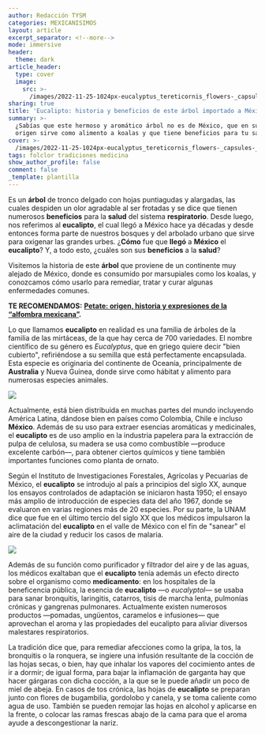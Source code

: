 ```yaml
---
author: Redacción TYSM
categories: MEXICANISIMOS
layout: article
excerpt_separator: <!--more-->
mode: immersive
header:
  theme: dark
article_header:
  type: cover
  image:
    src: >-
      /images/2022-11-25-1024px-eucalyptus_tereticornis_flowers-_capsules-_buds_and_foliage.jpeg
sharing: true
title: 'Eucalipto: historia y beneficios de este árbol importado a México'
summary: >-
  ¿Sabías que este hermoso y aromático árbol no es de México, que en su país de
  origen sirve como alimento a koalas y que tiene beneficios para tu salud?
cover: >-
  /images/2022-11-25-1024px-eucalyptus_tereticornis_flowers-_capsules-_buds_and_foliage.jpeg
tags: folclor tradiciones medicina
show_author_profile: false
comment: false
_template: plantilla
---
```







Es un **árbol** de tronco delgado con hojas puntiagudas y alargadas, las cuales despiden un olor agradable al ser frotadas y se dice que tienen numerosos **beneficios** para la **salud** del sistema **respiratorio**. Desde luego, nos referimos al **eucalipto**, el cual llegó a México hace ya décadas y desde entonces forma parte de nuestros bosques y del arbolado urbano que sirve para oxigenar las grandes urbes. ¿**Cómo** fue que **llegó** a **México** el **eucalipto**? Y, a todo esto, ¿cuáles son sus **beneficios** a la **salud**?

Visitemos la historia de este **árbol** que proviene de un continente muy alejado de México, donde es consumido por marsupiales como los koalas, y conozcamos cómo usarlo para remediar, tratar y curar algunas enfermedades comunes.

**TE RECOMENDAMOS:** [**Petate: origen, historia y expresiones de la “alfombra mexicana”**](https://blog.tonoysumariachi.com/mexicanisimos/2022/06/28/petate-origen-historia-y-expresiones-de-la-alfombra-mexicana.html)**.**

Lo que llamamos **eucalipto** en realidad es una familia de árboles de la familia de las mirtáceas, de la que hay cerca de 700 variedades. El nombre científico de su género es _Eucalyptus_, que en griego quiere decir "bien cubierto", refiriéndose a su semilla que está perfectamente encapsulada. Esta especie es originaria del continente de Oceanía, principalmente de **Australia** y Nueva Guinea, donde sirve como hábitat y alimento para numerosas especies animales.

![](https://upload.wikimedia.org/wikipedia/commons/thumb/7/7f/00_3637_Eucalyptus_curtisii.jpg/682px-00_3637_Eucalyptus_curtisii.jpg)

Actualmente, está bien distribuida en muchas partes del mundo incluyendo América Latina, dándose bien en países como Colombia, Chile e incluso **México**. Además de su uso para extraer esencias aromáticas y medicinales, el **eucalipto** es de uso amplio en la industria papelera para la extracción de pulpa de celulosa, su madera se usa como combustible —produce excelente carbón—, para obtener ciertos químicos y tiene también importantes funciones como planta de ornato.

Según el Instituto de Investigaciones Forestales, Agrícolas y Pecuarias de México, el **eucalipto** se introdujo al país a principios del siglo XX, aunque los ensayos controlados de adaptación se iniciaron hasta 1950; el ensayo más amplio de introducción de especies data del año 1967, donde se evaluaron en varias regiones más de 20 especies. Por su parte, la UNAM dice que fue en el último tercio del siglo XX que los médicos impulsaron la aclimatación del **eucalipto** en el valle de México con el fin de "sanear" el aire de la ciudad y reducir los casos de malaria.

![](https://upload.wikimedia.org/wikipedia/commons/thumb/6/67/Eucalyptus_crebra_-_Muggago%2C_Narrow-Leaved_Ironbark_-_50183653891.jpg/1024px-Eucalyptus_crebra_-_Muggago%2C_Narrow-Leaved_Ironbark_-_50183653891.jpg)

Además de su función como purificador y filtrador del aire y de las aguas, los médicos exaltaban que el **eucalipto** tenía además un efecto directo sobre el organismo como **medicamento**: en los hospitales de la beneficencia pública, la esencia de **eucalipto** —o _eucalyptol_— se usaba para sanar bronquitis, laringitis, catarros, tisis de marcha lenta, pulmonías crónicas y gangrenas pulmonares. Actualmente existen numerosos productos —pomadas, ungüentos, caramelos e infusiones— que aprovechan el aroma y las propiedades del eucalipto para aliviar diversos malestares respiratorios.

La tradición dice que, para remediar afecciones como la gripa, la tos, la bronquitis o la ronquera, se ingiere una infusión resultante de la cocción de las hojas secas, o bien, hay que inhalar los vapores del cocimiento antes de ir a dormir; de igual forma, para bajar la inflamación de garganta hay que hacer gárgaras con dicha cocción, a la que se le puede añadir un poco de miel de abeja. En casos de tos crónica, las hojas de **eucalipto** se preparan junto con flores de bugambilia, gordolobo y canela, y se toma caliente como agua de uso. También se pueden remojar las hojas en alcohol y aplicarse en la frente, o colocar las ramas frescas abajo de la cama para que el aroma ayude a descongestionar la nariz.
